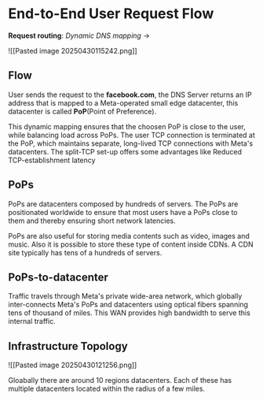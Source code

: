 
# End-to-End User Request Flow
**Request routing**: *Dynamic DNS mapping* -> 

![[Pasted image 20250430115242.png]]

## Flow
User sends the request to the **facebook.com**, the DNS Server returns an IP address that is mapped to a Meta-operated small edge datacenter, this datacenter is called **PoP**(Point of Preference).

This dynamic mapping ensures that the choosen PoP is close to the user, while balancing load across PoPs. The user TCP connection is terminated at the PoP, which maintains separate, long-lived TCP connections with Meta's datacenters. The split-TCP set-up offers some advantages like Reduced TCP-establishment latency 
## PoPs 
PoPs are datacenters composed by hundreds of servers. The PoPs are positionated worldwide to ensure that most users have a PoPs close to them and thereby ensuring short network latencies.

PoPs are also useful for storing media contents such as video, images and music. Also it is possible to store these type of content inside CDNs. 
A CDN site typically has tens of a hundreds of servers.

## PoPs-to-datacenter 
Traffic travels through Meta's private wide-area network, which globally inter-connects Meta's PoPs and datacenters  using optical fibers spanning tens of thousand of miles. 
This WAN provides high bandwidth to serve this internal traffic.
## Infrastructure Topology
![[Pasted image 20250430121256.png]]

Gloabally there are around 10 regions datacenters. Each of these has multiple datacenters located within the radius of a few miles. 








